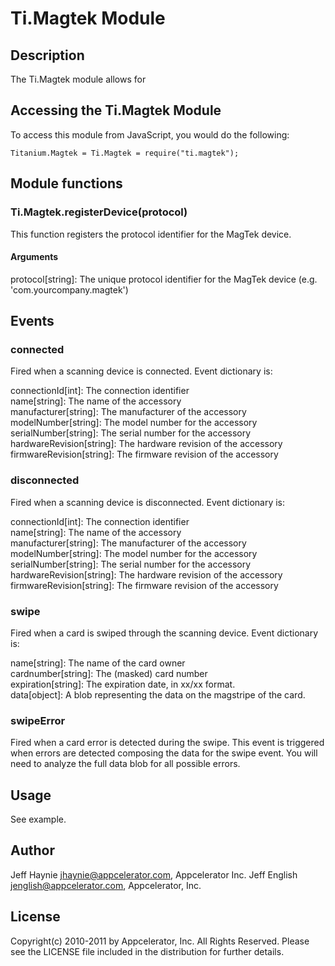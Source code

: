 # Ti.Magtek Module

## Description

The Ti.Magtek module allows for

## Accessing the Ti.Magtek Module

To access this module from JavaScript, you would do the following:

	Titanium.Magtek = Ti.Magtek = require("ti.magtek");
 
## Module functions

### Ti.Magtek.registerDevice(protocol)

This function registers the protocol identifier for the MagTek device.

#### Arguments

protocol[string]: The unique protocol identifier for the MagTek device (e.g. 'com.yourcompany.magtek')

## Events 

### connected

Fired when a scanning device is connected.  Event dictionary is:

connectionId[int]: The connection identifier  
name[string]: The name of the accessory  
manufacturer[string]: The manufacturer of the accessory  
modelNumber[string]: The model number for the accessory  
serialNumber[string]: The serial number for the accessory  
hardwareRevision[string]: The hardware revision of the accessory  
firmwareRevision[string]: The firmware revision of the accessory

### disconnected

Fired when a scanning device is disconnected.  Event dictionary is:

connectionId[int]: The connection identifier  
name[string]: The name of the accessory  
manufacturer[string]: The manufacturer of the accessory  
modelNumber[string]: The model number for the accessory  
serialNumber[string]: The serial number for the accessory  
hardwareRevision[string]: The hardware revision of the accessory  
firmwareRevision[string]: The firmware revision of the accessory

### swipe

Fired when a card is swiped through the scanning device.  Event dictionary is:

name[string]: The name of the card owner  
cardnumber[string]: The (masked) card number  
expiration[string]: The expiration date, in xx/xx format.  
data[object]: A blob representing the data on the magstripe of the card.  

### swipeError

Fired when a card error is detected during the swipe. This event is triggered when errors are detected composing the data for the swipe event. You will need to analyze the full data blob for all possible errors.   

## Usage

See example.

## Author

Jeff Haynie <jhaynie@appcelerator.com>, Appcelerator Inc.
Jeff English <jenglish@appcelerator.com>, Appcelerator, Inc.

## License

Copyright(c) 2010-2011 by Appcelerator, Inc. All Rights Reserved. Please see the LICENSE file included in the distribution for further details.

